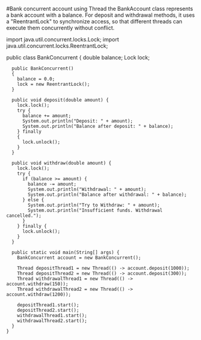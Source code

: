 #Bank concurrent account using Thread 
the BankAccount class represents a bank account with a balance. For deposit and withdrawal methods, it uses a "ReentrantLock" to synchronize access, so that different threads can execute them concurrently without conflict.


import java.util.concurrent.locks.Lock;
import java.util.concurrent.locks.ReentrantLock;

public class BankConcurrent
{
	  double balance;
	  Lock lock;

	  public BankConcurrent() 
	  {
	    balance = 0.0;
	    lock = new ReentrantLock();
	  }

	  public void deposit(double amount) {
	    lock.lock();
	    try {
	      balance += amount;
	      System.out.println("Deposit: " + amount);
	      System.out.println("Balance after deposit: " + balance);
	    } finally 
	    {
	      lock.unlock();
	    }
	  }

	  public void withdraw(double amount) {
	    lock.lock();
	    try {
	      if (balance >= amount) {
	        balance -= amount;
	        System.out.println("Withdrawal: " + amount);
	        System.out.println("Balance after withdrawal: " + balance);
	      } else {
	        System.out.println("Try to Withdraw: " + amount);
	        System.out.println("Insufficient funds. Withdrawal cancelled.");
	      }
	    } finally {
	      lock.unlock();
	    }
	  }

	  public static void main(String[] args) {
	    BankConcurrent account = new BankConcurrent();

	    Thread depositThread1 = new Thread(() -> account.deposit(1000));
	    Thread depositThread2 = new Thread(() -> account.deposit(300));
	    Thread withdrawalThread1 = new Thread(() -> account.withdraw(150));
	    Thread withdrawalThread2 = new Thread(() -> account.withdraw(1200));

	    depositThread1.start();
	    depositThread2.start();
	    withdrawalThread1.start();
	    withdrawalThread2.start();
	  }
	}

